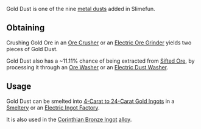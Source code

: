 Gold Dust is one of the nine [metal dusts](https://github.com/TheBusyBiscuit/Slimefun4/wiki/Dusts) added in Slimefun.

## Obtaining
Crushing Gold Ore in an [Ore Crusher](https://github.com/TheBusyBiscuit/Slimefun4/wiki/Ore-Crusher) or an [Electric Ore Grinder](https://github.com/TheBusyBiscuit/Slimefun4/wiki/Electric-Ore-Grinder) yields two pieces of Gold Dust.

Gold Dust also has a ~11.11% chance of being extracted from [Sifted Ore](https://github.com/TheBusyBiscuit/Slimefun4/wiki/Sifted-Ore), by processing it through an [Ore Washer](https://github.com/TheBusyBiscuit/Slimefun4/wiki/Ore-Washer) or an [Electric Dust Washer](https://github.com/TheBusyBiscuit/Slimefun4/wiki/Electric-Dust-Washer).

## Usage
Gold Dust can be smelted into [4-Carat to 24-Carat Gold Ingots](https://github.com/TheBusyBiscuit/Slimefun4/wiki/Gold-Ingot) in a [Smeltery](https://github.com/TheBusyBiscuit/Slimefun4/wiki/Smeltery) or an [Electric Ingot Factory](https://github.com/TheBusyBiscuit/Slimefun4/wiki/Electric-Ingot-Factory).<br>

It is also used in the [Corinthian Bronze Ingot](https://github.com/TheBusyBiscuit/Slimefun4/wiki/Corinthian-Bronze-Ingot) [alloy](https://github.com/TheBusyBiscuit/Slimefun4/wiki/Ingots#Alloys).
